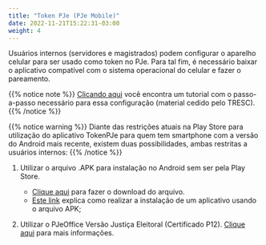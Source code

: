 ```yaml
---
title: "Token PJe (PJe Mobile)"
date: 2022-11-21T15:22:31-03:00
weight: 4
---
```


Usuários internos (servidores e magistrados) podem configurar o aparelho celular para ser usado como token no PJe. Para tal fim, é necessário baixar o aplicativo compatível com o sistema operacional do celular e fazer o pareamento.

{{% notice note %}}
[Clicando aqui](/docs/PJE_certificado_token_virtual_v100.pdf) você encontra um tutorial com o passo-a-passo necessário para essa configuração (material cedido pelo TRESC).
{{% /notice %}}

{{% notice warning %}}
Diante das restrições atuais na Play Store para utilização do aplicativo TokenPJe para quem tem smartphone com a versão do Android mais recente, existem duas possibilidades, ambas restritas a usuários internos:
{{% /notice %}}

1. Utilizar o arquivo .APK para instalação no Android sem ser pela Play Store. 
    * [Clique aqui](/outros/TokenPJe.apk) para fazer o download do arquivo. 
    * [Este link](https://canaltech.com.br/android/como-instalar-um-apk-no-android/) explica como realizar a instalação de um aplicativo usando o arquivo APK;
        
2. Utilizar o PJeOffice Versão Justiça Eleitoral (Certificado P12). [Clique aqui](https://pjeje.github.io/dicas/acesso/certvirtual/) para mais informações.
